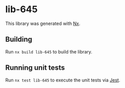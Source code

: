 # lib-645

This library was generated with [Nx](https://nx.dev).

## Building

Run `nx build lib-645` to build the library.

## Running unit tests

Run `nx test lib-645` to execute the unit tests via [Jest](https://jestjs.io).
